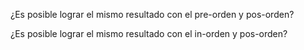 ¿Es posible lograr el mismo resultado con el pre-orden y pos-orden?

¿Es posible lograr el mismo resultado con el in-orden y pos-orden?
